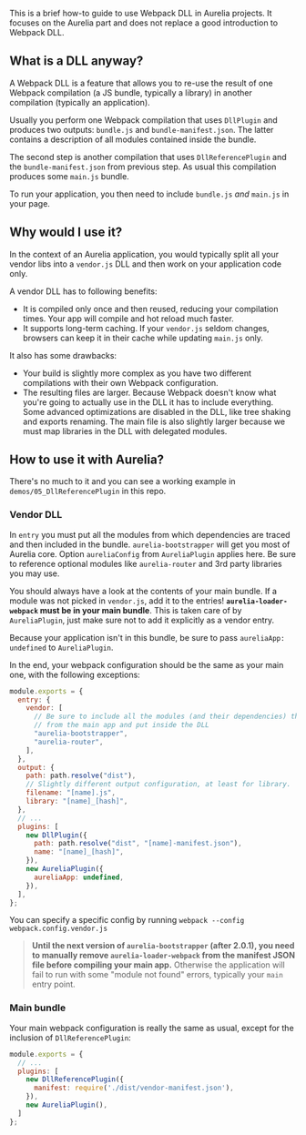 This is a brief how-to guide to use Webpack DLL in Aurelia projects. 
It focuses on the Aurelia part and does not replace a good introduction to Webpack DLL.

## What is a DLL anyway?
A Webpack DLL is a feature that allows you to re-use the result of one Webpack compilation (a JS bundle, typically a library) in another compilation (typically an application).

Usually you perform one Webpack compilation that uses `DllPlugin` and produces two outputs: `bundle.js` and `bundle-manifest.json`. The latter contains a description of all modules contained inside the bundle.

The second step is another compilation that uses `DllReferencePlugin` and the `bundle-manifest.json` from previous step. As usual this compilation produces some `main.js` bundle.

To run your application, you then need to include `bundle.js` _and_ `main.js` in your page.

## Why would I use it?
In the context of an Aurelia application, you would typically split all your vendor libs into a `vendor.js` DLL and then work on your application code only.

A vendor DLL has to following benefits:
- It is compiled only once and then reused, reducing your compilation times. Your app will compile and hot reload much faster.
- It supports long-term caching. If your `vendor.js` seldom changes, browsers can keep it in their cache while updating `main.js` only.

It also has some drawbacks:
- Your build is slightly more complex as you have two different compilations with their own Webpack configuration.
- The resulting files are larger. Because Webpack doesn't know what you're going to actually use in the DLL it has to include everything. Some advanced optimizations are disabled in the DLL, like tree shaking and exports renaming. The main file is also slightly larger because we must map libraries in the DLL with delegated modules.

## How to use it with Aurelia?
There's no much to it and you can see a working example in `demos/05_DllReferencePlugin` in this repo.

### Vendor DLL
In `entry` you must put all the modules from which dependencies are traced and then included in the bundle.
`aurelia-bootstrapper` will get you most of Aurelia core. Option `aureliaConfig` from `AureliaPlugin` applies here.
Be sure to reference optional modules like `aurelia-router` and 3rd party libraries you may use.

You should always have a look at the contents of your main bundle. If a module was not picked in `vendor.js`, add it to the entries! **`aurelia-loader-webpack` must be in your main bundle**. This is taken care of by `AureliaPlugin`, just make sure not to add it explicitly as a vendor entry.

Because your application isn't in this bundle, be sure to pass `aureliaApp: undefined` to `AureliaPlugin`.

In the end, your webpack configuration should be the same as your main one, with the following exceptions:
```js
module.exports = {
  entry: {
    vendor: [
      // Be sure to include all the modules (and their dependencies) that you want to remove 
      // from the main app and put inside the DLL
      "aurelia-bootstrapper",      
      "aurelia-router",
    ],
  },
  output: {
    path: path.resolve("dist"),
    // Slightly different output configuration, at least for library.
    filename: "[name].js",
    library: "[name]_[hash]",
  },
  // ...
  plugins: [
    new DllPlugin({
      path: path.resolve("dist", "[name]-manifest.json"),
      name: "[name]_[hash]",
    }),
    new AureliaPlugin({
      aureliaApp: undefined,
    }),
  ],
};
```

You can specify a specific config by running
`webpack --config webpack.config.vendor.js`

> **Until the next version of `aurelia-bootstrapper` (after 2.0.1), you need to manually remove `aurelia-loader-webpack` from the manifest JSON file before compiling your main app.** Otherwise the application will fail to run with some "module not found" errors, typically your `main` entry point.

### Main bundle
Your main webpack configuration is really the same as usual, except for the inclusion of `DllReferencePlugin`:
```js
module.exports = {
  // ...
  plugins: [
    new DllReferencePlugin({
      manifest: require('./dist/vendor-manifest.json'),
    }),
    new AureliaPlugin(),
  ]
};
```